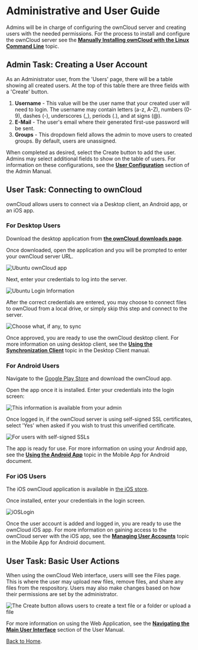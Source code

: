 # Administrative and User Guide

Admins will be in charge of configuring the ownCloud server and creating users with the needed permissions. For the process to install and configure the ownCloud server see the [**Manually Installing ownCloud with the Linux Command Line**](MANUAL-INSTALL.md) topic.

## Admin Task: Creating a User Account

As an Administrator user, from the 'Users' page, there will be a table showing all created users. At the top of this table there are three fields with a 'Create' button.

1. **Username** - This value will be the user name that your created user will need to login. The username may contain letters (a-z, A-Z), numbers (0-9), dashes (-), underscores (_), periods (.), and at signs (@).
1. **E-Mail** - The user's email where their generated first-use password will be sent.
1. **Groups** - This dropdown field allows the admin to move users to created groups. By default, users are unassigned. 

When completed as desired, select the Create button to add the user. Admins may select additional fields to show on the table of users. For information on these configurations, see the [**User Configuration**](https://doc.owncloud.org/server/10.6/admin_manual/configuration/user/user_configuration.html#creating-a-new-user) section of the Admin Manual.

## User Task: Connecting to ownCloud

ownCloud allows users to connect via a Desktop client, an Android app, or an iOS app.

### For Desktop Users

Download the desktop application from [**the ownCloud downloads page**](https://owncloud.com/download/#desktop-clients).

Once downloaded, open the application and you will be prompted to enter your ownCloud server URL.

![Ubuntu ownCloud app](img/linuxaddserver.png)

Next, enter your credentials to log into the server.

![Ubuntu Login Information](img/ubuntulogin.png)

After the correct credentials are entered, you may choose to connect files to ownCloud from a local drive, or simply skip this step and connect to the server.

![Choose what, if any, to sync](img/synclocal.png)

Once approved, you are ready to use the ownCloud desktop client. For more information on using desktop client, see the [**Using the Synchronization Client**](https://doc.owncloud.com/desktop/navigating.html) topic in the Desktop Client manual.

### For Android Users

Navigate to the [Google Play Store](https://play.google.com/store/apps/details?id=com.owncloud.android) and download the ownCloud app.

Open the app once it is installed. Enter your credentials into the login screen:

![This information is available from your admin](img/androidlogin.png)

Once logged in, if the ownCloud server is using self-signed SSL certificates, select 'Yes' when asked if you wish to trust this unverified certificate.

![For users with self-signed SSLs](img/androidtrust.png)

The app is ready for use. For more information on using your Android app, see the [**Using the Android App**](https://doc.owncloud.com/android/) topic in the Mobile App for Android document.

### For iOS Users

The iOS ownCloud application is available in [the iOS store](https://apps.apple.com/app/id1359583808?ls=1&utm_campaign=Mobile%20App%20Downloads%20via%20QR%20code%20(iOS)&utm_medium=qr&utm_source=owncloud.com).

Once installed, enter your credentials in the login screen.

![iOSLogin](img/ioslogin.png)

Once the user account is added and logged in, you are ready to use the ownCloud iOS app. For more information on gaining access to the ownCloud server with the iOS app, see the [**Managing User Accounts**](https://doc.owncloud.com/ios-app/ios_accounts.html) topic in the Mobile App for Android document.

## User Task: Basic User Actions
When using the ownCloud Web interface, users willl see the Files page. This is where the user may upload new files, remove files, and share any files from the respository. Users may also make changes based on how their permissions are set by the administrator.

![The Create button allows users to create a text file or a folder or upload a file](img/createoptions.png)

For more information on using the Web Application, see the [**Navigating the Main User Interface**](https://doc.owncloud.com/server/10.6/user_manual/files/webgui/navigating.html) section of the User Manual.

[Back to Home](index.md).